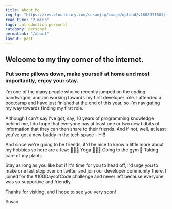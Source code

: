 ```yaml
---
title: About Me
img-lg: "https://res.cloudinary.com/susanjsp/image/upload/v1608971801/my-blog/profile0image_frzvik.jpg"
read_time: "2 mins"
tags: introduction personal
category: personal
permalink: "/about"
layout: post
---
```


## Welcome to my tiny corner of the internet.
### Put some pillows down, make yourself at home and most importantly, enjoy your stay.


I'm one of the many people who've recently jumped on the coding bandwagon, and am working towards my first developer role. I attended a bootcamp and have just finished at the end of this year, so I'm navigating my way towards finding my first role.

Although I can't say I've got, say, 10 years of programming knowledge behind me, I do hope that everyone has at least one or two new tidbits of information that they can then share to their friends. And if not, well, at least you've got a new buddy in the tech space - Hi!!

And since we're going to be friends, it'd be nice to know a little more about my hobbies so here are a few:
   🧘🏻‍♀️ Yoga
   🏋🏽‍♂️ Going to the gym
   🌱 Taking care of my plants

Stay as long as you like but if it's time for you to head off, I'd urge you to make one last stop over on twitter and join our developer community there. I joined for the #100DaysofCode challenge and never left because everyone was so supportive and friendly.

Thanks for visiting, and I hope to see you very soon!

Susan